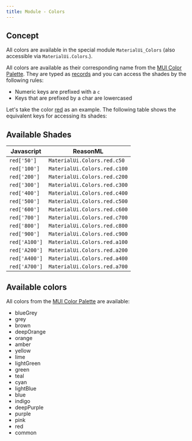 ```yaml
---
title: Module - Colors
---
```


## Concept

All colors are available in the special module `MaterialUi_Colors` (also
accessible via `MaterialUi.Colors`.).

All colors are available as their corresponding name from the
[MUI Color Palette](https://material-ui.com/customization/color/#color-palette).
They are typed as [records](https://reasonml.org/docs/manual/latest/record) and
you can access the shades by the following rules:

- Numeric keys are prefixed with a `c`
- Keys that are prefixed by a char are lowercased

Let's take the color
[red](https://github.com/jsiebern/bs-material-ui/blob/4ceab30b4e63e6ca639c9cc5ad3a9a1adf52a970/public/bs-material-ui/src/MaterialUi_Colors.re#L582-L612)
as an example. The following table shows the equivalent keys for accessing its
shades:

## Available Shades

| Javascript    | ReasonML                     |
| ------------- | ---------------------------- |
| `red['50']`   | `MaterialUi.Colors.red.c50`  |
| `red['100']`  | `MaterialUi.Colors.red.c100` |
| `red['200']`  | `MaterialUi.Colors.red.c200` |
| `red['300']`  | `MaterialUi.Colors.red.c300` |
| `red['400']`  | `MaterialUi.Colors.red.c400` |
| `red['500']`  | `MaterialUi.Colors.red.c500` |
| `red['600']`  | `MaterialUi.Colors.red.c600` |
| `red['700']`  | `MaterialUi.Colors.red.c700` |
| `red['800']`  | `MaterialUi.Colors.red.c800` |
| `red['900']`  | `MaterialUi.Colors.red.c900` |
| `red['A100']` | `MaterialUi.Colors.red.a100` |
| `red['A200']` | `MaterialUi.Colors.red.a200` |
| `red['A400']` | `MaterialUi.Colors.red.a400` |
| `red['A700']` | `MaterialUi.Colors.red.a700` |

## Available colors

All colors from the
[MUI Color Palette](https://material-ui.com/customization/color/#color-palette)
are available:

- blueGrey
- grey
- brown
- deepOrange
- orange
- amber
- yellow
- lime
- lightGreen
- green
- teal
- cyan
- lightBlue
- blue
- indigo
- deepPurple
- purple
- pink
- red
- common

